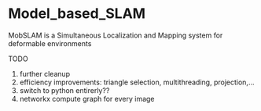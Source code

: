 # Model_based_SLAM
MobSLAM is a Simultaneous Localization and Mapping system for deformable environments

TODO
1. further cleanup
2. efficiency improvements: triangle selection, multithreading, projection,...
3. switch to python entirerly??
4. networkx compute graph for every image
